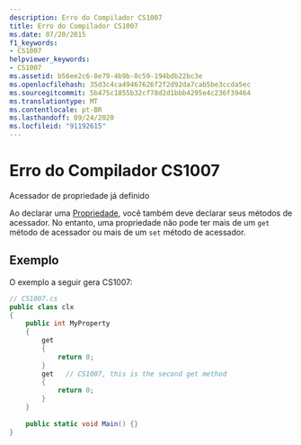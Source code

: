 ```yaml
---
description: Erro do Compilador CS1007
title: Erro do Compilador CS1007
ms.date: 07/20/2015
f1_keywords:
- CS1007
helpviewer_keywords:
- CS1007
ms.assetid: b56ee2c6-8e79-4b9b-8c59-194bdb22bc3e
ms.openlocfilehash: 35d3c4ca49467626f2f2d92da7cab5be3ccda5ec
ms.sourcegitcommit: 5b475c1855b32cf78d2d1bbb4295e4c236f39464
ms.translationtype: MT
ms.contentlocale: pt-BR
ms.lasthandoff: 09/24/2020
ms.locfileid: "91192615"
---
```

# <a name="compiler-error-cs1007"></a>Erro do Compilador CS1007

Acessador de propriedade já definido  
  
 Ao declarar uma [Propriedade](../programming-guide/classes-and-structs/using-properties.md), você também deve declarar seus métodos de acessador. No entanto, uma propriedade não pode ter mais de um `get` método de acessador ou mais de um `set` método de acessador.  
  
## <a name="example"></a>Exemplo  

 O exemplo a seguir gera CS1007:  
  
```csharp  
// CS1007.cs  
public class clx  
{  
    public int MyProperty  
    {  
        get  
        {  
            return 0;  
        }  
        get   // CS1007, this is the second get method  
        {  
            return 0;  
        }  
    }  
  
    public static void Main() {}  
}  
```
